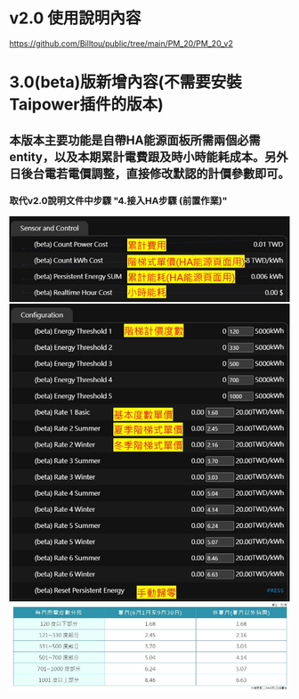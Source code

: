 # v2.0 使用說明內容
https://github.com/Billtou/public/tree/main/PM_20/PM_20_v2

# 3.0(beta)版新增內容(不需要安裝Taipower插件的版本)
## 本版本主要功能是自帶HA能源面板所需兩個必需entity，以及本期累計電費跟及時小時能耗成本。另外日後台電若電價調整，直接修改默認的計價參數即可。
### 取代v2.0說明文件中步驟 "4.接入HA步驟 (前置作業)"
![Mosquitto_broker](/PM_20/PM_20_v2/image/20250519_18.JPG)
![Mosquitto_broker](/PM_20/PM_20_v2/image/20250519_17.JPG)
![Mosquitto_broker](/PM_20/PM_20_v2/image/20250519_16.JPG)




